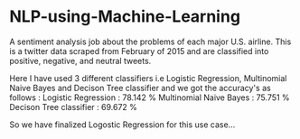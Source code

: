 # NLP-using-Machine-Learning
A sentiment analysis job about the problems of each major U.S. airline. This is a twitter data scraped from February of 2015 and are classified into positive, negative, and neutral tweets.


Here I have used 3 different classifiers i.e Logistic Regression, Multinomial Naive Bayes and Decison Tree classifier and we got the accuracy's as follows :
Logistic Regression : 78.142 %
Multinomial Naive Bayes : 75.751 %
Decison Tree classifier : 69.672 %

So we have finalized Logostic Regression for this use case...

